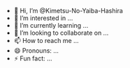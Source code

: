- 👋 Hi, I’m @Kimetsu-No-Yaiba-Hashira
- 👀 I’m interested in ...
- 🌱 I’m currently learning ...
- 💞️ I’m looking to collaborate on ...
- 📫 How to reach me ...
- 😄 Pronouns: ...
- ⚡ Fun fact: ...

<!---
Kimetsu-No-Yaiba-Hashira/Kimetsu-No-Yaiba-Hashira is a ✨ special ✨ repository because its `README.md` (this file) appears on your GitHub profile.
You can click the Preview link to take a look at your changes.
--->
